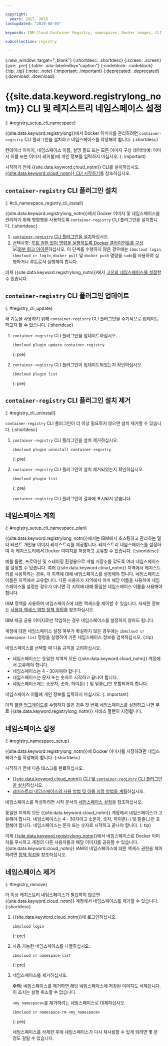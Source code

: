 ```yaml
---

copyright:
  years: 2017, 2019
lastupdated: "2019-08-05"

keywords: IBM Cloud Container Registry, namespaces, Docker images, CLI, commands, installing, registry CLI, removing namespaces, 

subcollection: registry

---
```


{:new_window: target="_blank"}
{:shortdesc: .shortdesc}
{:screen: .screen}
{:pre: .pre}
{:table: .aria-labeledby="caption"}
{:codeblock: .codeblock}
{:tip: .tip}
{:note: .note}
{:important: .important}
{:deprecated: .deprecated}
{:download: .download}

# {{site.data.keyword.registrylong_notm}} CLI 및 레지스트리 네임스페이스 설정
{: #registry_setup_cli_namespace}

{{site.data.keyword.registrylong}}에서 Docker 이미지를 관리하려면 `container-registry` CLI 플러그인을 설치하고 네임스페이스를 작성해야 합니다.
{:shortdesc}

컨테이너 이미지, 네임스페이스 이름, 설명 필드 또는 모든 이미지 구성 데이터(예: 이미지 이름 또는 이미지 레이블)에 개인 정보를 입력하지 마십시오.
{: important}

시작하기 전에 {{site.data.keyword.cloud_notm}} CLI를 설치하십시오. [{{site.data.keyword.cloud_notm}} CLI 시작하기](/docs/cli?topic=cloud-cli-getting-started)를 참조하십시오.

## `container-registry` CLI 플러그인 설치
{: #cli_namespace_registry_cli_install}

{{site.data.keyword.registrylong_notm}}에서 Docker 이미지 및 네임스페이스를 관리하기 위해 명령행을 사용하도록 `container-registry` CLI 플러그인을 설치합니다.
{:shortdesc}

1. [`container-registry` CLI 플러그인을 설치](/docs/services/Registry?topic=registry-getting-started#gs_registry_cli_install)하십시오.
2. 선택사항: [루트 권한 없이 명령을 실행하도록 Docker 클라이언트를 구성 ![외부 링크 아이콘](../../icons/launch-glyph.svg "외부 링크 아이콘")](https://docs.docker.com/install/linux/linux-postinstall/)하십시오. 이 단계를 수행하지 않은 경우에는 `ibmcloud login`, `ibmcloud cr login`, `docker pull` 및 `docker push` 명령을 `sudo`를 사용하여 실행하거나 루트로서 실행해야 합니다.

이제 {{site.data.keyword.registrylong_notm}}에서 [고유의 네임스페이스를 설정](#registry_namespace_setup)할 수 있습니다.

## `container-registry` CLI 플러그인 업데이트
{: #registry_cli_update}

새 기능을 사용하기 위해 `container-registry` CLI 플러그인을 주기적으로 업데이트하고자 할 수 있습니다.
{:shortdesc}

1. `container-registry` CLI 플러그인을 업데이트하십시오.

    ```
    ibmcloud plugin update container-registry
    ```
    {: pre}

2. `container-registry` CLI 플러그인이 업데이트되었는지 확인하십시오.

    ```
    ibmcloud plugin list
    ```
     {: pre}

## `container-registry` CLI 플러그인 설치 제거
{: #registry_cli_uninstall}

`container-registry` CLI 플러그인이 더 이상 필요하지 않으면 설치 제거할 수 있습니다.
{:shortdesc}

1. `container-registry` CLI 플러그인을 설치 제거하십시오.

    ```
    ibmcloud plugin uninstall container-registry
    ```
    {: pre}

2. `container-registry` CLI 플러그인이 설치 제거되었는지 확인하십시오.

    ```
    ibmcloud plugin list
    ```
    {: pre}

    `container-registry` CLI 플러그인이 결과에 표시되지 않습니다.

## 네임스페이스 계획
{: #registry_setup_cli_namespace_plan}

{{site.data.keyword.registrylong_notm}}에서는 IBM에서 호스팅하고 관리하는 멀티 테넌트 개인용 이미지 레지스트리를 제공합니다. 레지스트리 네임스페이스를 설정하여 이 레지스트리에서 Docker 이미지를 저장하고 공유할 수 있습니다.
{:shortdesc}

예를 들면, 프로덕션 및 스테이징 환경용으로 개별 저장소를 갖도록 여러 네임스페이스를 설정할 수 있습니다. 여러 {{site.data.keyword.cloud_notm}} 지역에서 레지스트리를 사용하려는 경우, 각 지역에 대해 네임스페이스를 설정해야 합니다. 네임스페이스 이름은 지역에서 고유합니다. 다른 사용자가 지역에서 이미 해당 이름을 사용하여 네임스페이스를 설정한 경우가 아니면 각 지역에 대해 동일한 네임스페이스 이름을 사용해야 합니다.

IAM 정책을 사용하여 네임스페이스에 대한 액세스를 제어할 수 있습니다. 자세한 정보는 [사용자 액세스 역할 정책 정의](/docs/services/Registry?topic=registry-user#user)를 참조하십시오.

IBM 제공 공용 이미지로만 작업하는 경우 네임스페이스를 설정하지 않아도 됩니다.

계정에 대한 네임스페이스 설정 여부가 확실하지 않은 경우에는 `ibmcloud cr namespace-list` 명령을 실행하여 기존 네임스페이스 정보를 검색하십시오.
{:tip}

네임스페이스를 선택할 때 다음 규칙을 고려하십시오.

- 네임스페이스는 동일한 지역의 모든 {{site.data.keyword.cloud_notm}} 계정에서 고유해야 합니다.
- 네임스페이스는 4 - 30자여야 합니다.
- 네임스페이스는 문자 또는 숫자로 시작하고 끝나야 합니다.
- 네임스페이스에는 소문자, 숫자, 하이픈(-) 및 밑줄(_)만 포함되어야 합니다.

네임스페이스 이름에 개인 정보를 입력하지 마십시오.
{: important}

아직 [플랜 업그레이드](/docs/services/Registry?topic=registry-registry_overview#registry_plan_upgrade)를 수행하지 않은 경우 첫 번째 네임스페이스를 설정하고 나면 무료 {{site.data.keyword.registrylong_notm}} 서비스 플랜이 지정됩니다.

## 네임스페이스 설정
{: #registry_namespace_setup}

{{site.data.keyword.registrylong_notm}}에 Docker 이미지를 저장하려면 네임스페이스를 작성해야 합니다.
{:shortdesc}

시작하기 전에 다음 태스크를 완료하십시오.

- [{{site.data.keyword.cloud_notm}} CLI 및 `container-registry` CLI 플러그인을 설치](/docs/services/Registry?topic=registry-getting-started#gs_registry_cli_install)하십시오.
- [레지스트리 네임스페이스의 사용 방법 및 이름 지정 방법을 계획](#registry_setup_cli_namespace_plan)하십시오.

네임스페이스를 작성하려면 시작 문서의 [네임스페이스 설정](/docs/services/Registry?topic=registry-getting-started#gs_registry_namespace_add)을 참조하십시오.

동일한 지역의 모든 {{site.data.keyword.cloud_notm}} 계정에서 네임스페이스가 고유해야 합니다. 네임스페이스는 4 - 30자이고 소문자, 숫자, 하이픈(-) 및 밑줄(_)만 포함해야 합니다. 네임스페이스는 문자 또는 숫자로 시작하고 끝나야 합니다.
{: tip}

이제 [{{site.data.keyword.registrylong_notm}}](/docs/services/Registry?topic=registry-registry_images_#registry_images_pushing_namespace)에서 네임스페이스로 Docker 이미지를 푸시하고 계정의 다른 사용자들과 해당 이미지를 공유할 수 있습니다. {{site.data.keyword.cloud_notm}} IAM의 네임스페이스에 대한 액세스 권한을 제어하려면 [정책 작성](/docs/services/Registry?topic=registry-user#create)을 참조하십시오.

## 네임스페이스 제거
{: #registry_remove}

더 이상 레지스트리 네임스페이스가 필요하지 않으면 {{site.data.keyword.cloud_notm}} 계정에서 네임스페이스를 제거할 수 있습니다.
{:shortdesc}

1. {{site.data.keyword.cloud_notm}}에 로그인하십시오.

    ```
    ibmcloud login
    ```
    {: pre}

2. 사용 가능한 네임스페이스를 나열하십시오.

    ```
    ibmcloud cr namespace-list
    ```
    {: pre}

3. 네임스페이스를 제거하십시오.

    **주의:** 네임스페이스를 제거하면 해당 네임스페이스에 저장된 이미지도 삭제됩니다. 이 조치는 실행 취소할 수 없습니다.

    `<my_namespace>`를 제거하려는 네임스페이스로 대체하십시오.

    ```
    ibmcloud cr namespace-rm <my_namespace>
    ```
    {: pre}

    네임스페이스를 삭제한 후에 네임스페이스가 다시 재사용할 수 있게 되려면 몇 분 정도 걸릴 수 있습니다.
